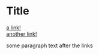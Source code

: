# Title

[a link!](https://something.com)<br/>
[another link!](some-page.html)

some paragraph text after the links
